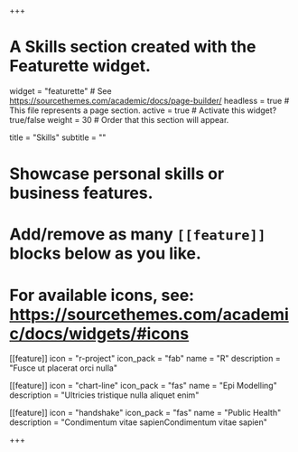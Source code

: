 +++
# A Skills section created with the Featurette widget.
widget = "featurette"  # See https://sourcethemes.com/academic/docs/page-builder/
headless = true  # This file represents a page section.
active = true  # Activate this widget? true/false
weight = 30  # Order that this section will appear.

title = "Skills"
subtitle = ""

# Showcase personal skills or business features.
# 
# Add/remove as many `[[feature]]` blocks below as you like.
# 
# For available icons, see: https://sourcethemes.com/academic/docs/widgets/#icons

[[feature]]
  icon = "r-project"
  icon_pack = "fab"
  name = "R"
  description = "Fusce ut placerat orci nulla"
  
[[feature]]
  icon = "chart-line"
  icon_pack = "fas"
  name = "Epi Modelling"
  description = "Ultricies tristique nulla aliquet enim"  
  
[[feature]]
  icon = "handshake"
  icon_pack = "fas"
  name = "Public Health"
  description = "Condimentum vitae sapienCondimentum vitae sapien"

+++
